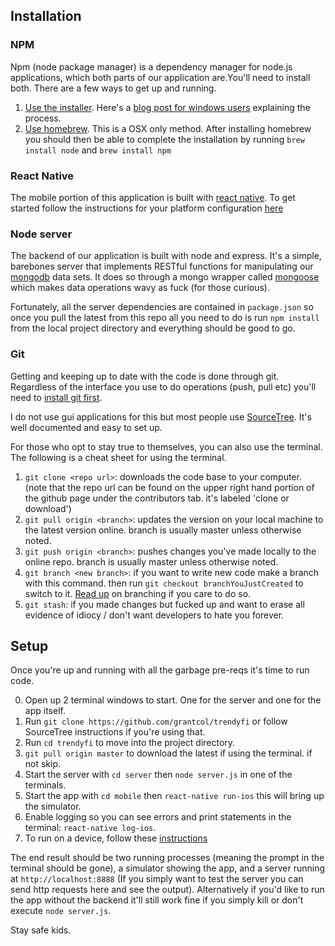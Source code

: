 ## Installation

### NPM
Npm (node package manager) is a dependency manager for node.js applications, which both parts of our application are.You'll need to install both. There are a few ways to get up and running.

1. [Use the installer](https://nodejs.org/en/download/). Here's a [blog post for windows users](http://blog.teamtreehouse.com/install-node-js-npm-windows) explaining the process.
2. [Use homebrew](http://brew.sh/). This is a OSX only method. After installing homebrew you should then be able to complete the installation by running `brew install node` and `brew install npm`

### React Native
The mobile portion of this application is built with [react native](https://facebook.github.io/react-native/). To get started follow the instructions for your platform configuration [here](https://facebook.github.io/react-native/docs/getting-started.html#content)

### Node server
The backend of our application is built with node and express. It's a simple, barebones server that implements RESTful functions for manipulating our [mongodb](https://www.mongodb.com/) data sets. It does so through a mongo wrapper called [mongoose](http://mongoosejs.com/) which makes data operations wavy as fuck (for those curious).

Fortunately, all the server dependencies are contained in `package.json` so once you pull the latest from this repo all you need to do is run `npm install` from the local project directory and everything should be good to go.

### Git
Getting and keeping up to date with the code is done through git. Regardless of the interface you use to do operations (push, pull etc) you'll need to [install git first](https://git-scm.com/book/en/v2/Getting-Started-Installing-Git).

I do not use gui applications for this but most people use [SourceTree](https://www.sourcetreeapp.com/). It's well documented and easy to set up.

For those who opt to stay true to themselves, you can also use the terminal. The following is a cheat sheet for using the terminal.

1. `git clone <repo url>`: downloads the code base to your computer. (note that the repo url can be found on the upper right hand portion of the github page under the contributors tab. it's labeled 'clone or download')
2. `git pull origin <branch>`: updates the version on your local machine to the latest version online. branch is usually master unless otherwise noted.
3. `git push origin <branch>`: pushes changes you've made locally to the online repo. branch is usually master unless otherwise noted.
4. `git branch <new branch>`: if you want to write new code make a branch with this command. then run `git checkout branchYouJustCreated` to switch to it. [Read up](https://git-scm.com/book/en/v2/Git-Commands-Branching-and-Merging) on branching if you care to do so.
5. `git stash`: if you made changes but fucked up and want to erase all evidence of idiocy / don't want developers to hate you forever.

## Setup
Once you're up and running with all the garbage pre-reqs it's time to run code.

0. Open up 2 terminal windows to start. One for the server and one for the app itself.
1. Run `git clone https://github.com/grantcol/trendyfi` or follow SourceTree instructions if you're using that.
2. Run `cd trendyfi` to move into the project directory.
3. `git pull origin master` to download the latest if using the terminal. if not skip.
4. Start the server with `cd server` then `node server.js` in one of the terminals.
5. Start the app with `cd mobile` then `react-native run-ios` this will bring up the simulator.
6. Enable logging so you can see errors and print statements in the terminal: `react-native log-ios`.
7. To run on a device, follow these [instructions](https://facebook.github.io/react-native/docs/running-on-device-ios.html)

The end result should be two running processes (meaning the prompt in the terminal should be gone), a simulator showing the app, and a server running at `http://localhost:8888` (If you simply want to test the server you can send http requests here and see the output). Alternatively if you'd like to run the app without the backend it'll still work fine if you simply kill or don't execute `node server.js`.

Stay safe kids.
